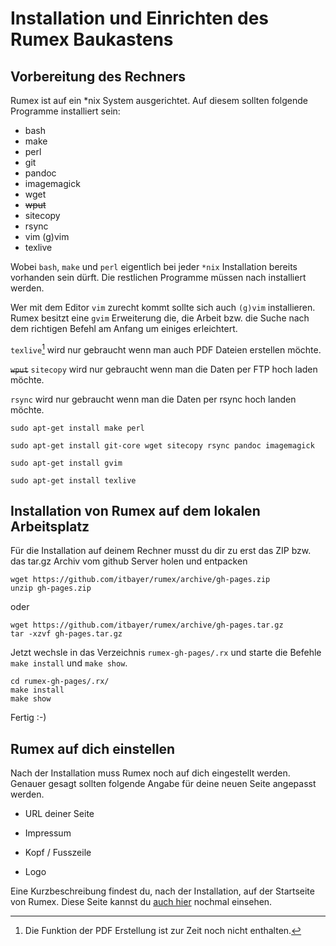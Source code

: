 Installation und Einrichten des Rumex Baukastens
========================================================

Vorbereitung des Rechners
--------------------------------------

Rumex ist auf ein *nix System ausgerichtet. Auf diesem sollten folgende
Programme installiert sein:

- bash
- make
- perl
- git
- pandoc
- imagemagick
- wget
- ~~wput~~
- sitecopy
- rsync
- vim (g)vim
- texlive

Wobei `bash`, `make` und `perl` eigentlich bei jeder `*nix` Installation
bereits vorhanden sein dürft. Die restlichen Programme müssen nach
installiert werden.

Wer mit dem Editor `vim` zurecht kommt sollte sich auch `(g)vim`
installieren. Rumex besitzt eine `gvim` Erweiterung die, die Arbeit bzw.
die Suche nach dem richtigen Befehl am Anfang um einiges erleichtert.

`texlive`[^texlive] wird nur gebraucht wenn man auch PDF Dateien erstellen
möchte.

[^texlive]: Die Funktion der PDF Erstellung ist zur Zeit noch nicht enthalten.

~~`wput`~~ `sitecopy` wird nur gebraucht wenn man die Daten per FTP hoch laden möchte.

`rsync` wird nur gebraucht wenn man die Daten per rsync hoch landen möchte.

    sudo apt-get install make perl

    sudo apt-get install git-core wget sitecopy rsync pandoc imagemagick

    sudo apt-get install gvim

    sudo apt-get install texlive

Installation von Rumex auf dem lokalen Arbeitsplatz
---------------------------------------------------

Für die Installation auf deinem Rechner musst du dir zu erst das ZIP
bzw. das tar.gz Archiv vom github Server holen und entpacken

    wget https://github.com/itbayer/rumex/archive/gh-pages.zip
    unzip gh-pages.zip

oder

    wget https://github.com/itbayer/rumex/archive/gh-pages.tar.gz
    tar -xzvf gh-pages.tar.gz

Jetzt wechsle in das Verzeichnis `rumex-gh-pages/.rx` und starte die
Befehle `make install` und `make show`.

    cd rumex-gh-pages/.rx/
    make install
    make show

Fertig :-)

Rumex auf dich einstellen
-------------------------

Nach der Installation muss Rumex noch auf dich eingestellt werden.
Genauer gesagt sollten folgende Angabe für deine neuen Seite angepasst
werden.

-   URL deiner Seite

-   Impressum

-   Kopf / Fusszeile

-   Logo

Eine Kurzbeschreibung findest du, nach der Installation, auf der
Startseite von Rumex.
Diese Seite kannst du [auch hier](../istart.html) nochmal einsehen.

